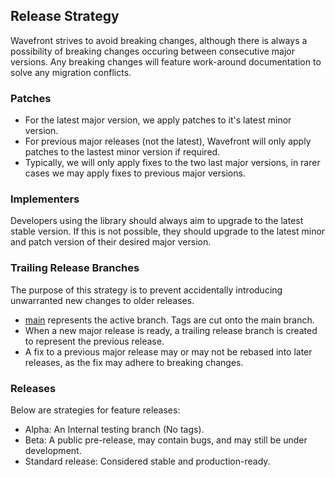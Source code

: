 ## Release Strategy
Wavefront strives to avoid breaking changes, although there is always a possibility of breaking changes occuring between consecutive major versions. Any breaking changes will feature 
work-around documentation to solve any migration conflicts.

### Patches
- For the latest major version, we apply patches to it's latest minor version.
- For previous major releases (not the latest), Wavefront will only apply patches to the lastest minor version if required.
- Typically, we will only apply fixes to the two last major versions, in rarer cases we may apply fixes to previous major versions.

### Implementers
Developers using the library should always aim to upgrade to the latest stable version. If this is not possible, they should 
upgrade to the latest minor and patch version of their desired major version.

### Trailing Release Branches
The purpose of this strategy is to prevent accidentally introducing unwarranted new changes to older releases.
- [main](#) represents the active branch. Tags are cut onto the main branch. 
- When a new major release is ready, a trailing release branch is created to represent the previous release.
- A fix to a previous major release may or may not be rebased into later releases, as the fix may adhere to breaking changes.

### Releases
Below are strategies for feature releases:
- Alpha: An Internal testing branch (No tags).
- Beta: A public pre-release, may contain bugs, and may still be under development.
- Standard release: Considered stable and production-ready.
